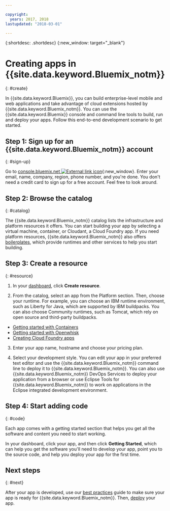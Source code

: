 ```yaml
---

copyright:
  years: 2017, 2018
lastupdated: "2018-03-01"

---
```


{:shortdesc: .shortdesc}
{:new_window: target="_blank"}

# Creating apps in {{site.data.keyword.Bluemix_notm}}
{: #create}

In {{site.data.keyword.Bluemix}}, you can build enterprise-level mobile and web applications and take advantage of cloud extensions hosted by {{site.data.keyword.Bluemix_notm}}. You can use the {{site.data.keyword.Bluemix}} console and command line tools to build, run and deploy your apps. Follow this end-to-end development scenario to get started.

## Step 1: Sign up for an {{site.data.keyword.Bluemix_notm}} account
{: #sign-up}

Go to [console.bluemix.net ![External link icon](../icons/launch-glyph.svg "External link icon")](https://console.bluemix.net){:new_window}. Enter your email, name, company, region, phone number, and you're done. You don't need a credit card to sign up for a free account. Feel free to look around.

## Step 2: Browse the catalog
{: #catalog}

The {{site.data.keyword.Bluemix_notm}} catalog lists the infrastructure and platform resources it offers. You can start building your app by selecting a virtual machine, container, or Cloudant, a Cloud Foundry app. If you need platform resources, {{site.data.keyword.Bluemix_notm}} also offers [boilerplates](https://console.bluemix.net/catalog/?taxonomyNavigation=apps&category=blueprints), which provide runtimes and other services to help you start building.

## Step 3: Create a resource
{: #resource}

1. In your [dashboard](https://console.bluemix.net/dashboard/apps/), click **Create resource**.

2. From the catalog, select an app from the Platform section. Then, choose your runtime. For example, you can choose an IBM runtime environment, such as Liberty for Java, which are supported by IBM buildpacks. You can also choose Community runtimes, such as Tomcat, which rely on open source and third-party buildpacks.

  * [Getting started with Containers](../containers/container_index.html)
  * [Getting started with Openwhisk](../openwhisk/index.html)
  * [Creating Cloud Foundry apps](../cfapps/index.html#creating_cloud_foundry_apps)

3. Enter your app name, hostname and choose your pricing plan.

4. Select your development style. You can edit your app in your preferred text editor and use the {{site.data.keyword.Bluemix_notm}} command line to deploy it to {{site.data.keyword.Bluemix_notm}}. You can also use {{site.data.keyword.Bluemix_notm}} DevOps Services to deploy your application from a browser or use Eclipse Tools for {{site.data.keyword.Bluemix_notm}} to work on applications in the Eclipse integrated development environment.

## Step 4: Start adding code
{: #code}

Each app comes with a getting started section that helps you get all the software and content you need to start working.

In your dashboard, click your app, and then click **Getting Started**, which can help you get the software you'll need to develop your app, point you to the source code, and help you deploy your app for the first time.

## Next steps
{: #next}

After your app is developed, use our [best practices](best-practice.html) guide to make sure your app is ready for {{site.data.keyword.Bluemix_notm}}. Then, [deploy](../starters/install_cli.html) your app.
